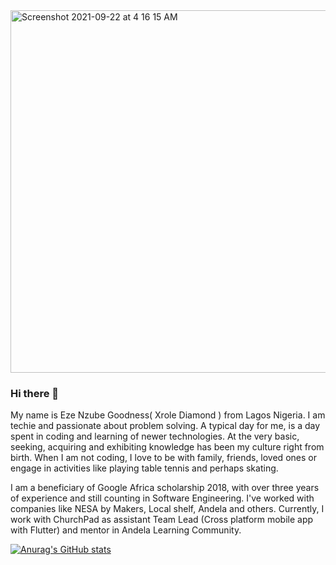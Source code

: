 <img width="580" alt="Screenshot 2021-09-22 at 4 16 15 AM" src="https://user-images.githubusercontent.com/32772323/134279354-e2dbe2a1-355f-4d66-bd57-2660be0617f4.png">


### Hi there 👋

My name is Eze Nzube Goodness( Xrole Diamond ) from Lagos Nigeria. I am techie and passionate about problem solving. A typical day for me, is a day spent in coding and learning of newer technologies. At the very basic, seeking, acquiring and exhibiting knowledge has been my culture right from birth. When I am not coding, I love to be with family, friends, loved ones or engage in activities like playing table tennis and perhaps skating.

I am a beneficiary of Google Africa scholarship 2018, with over three years of experience and still counting in Software Engineering. I've worked with companies like NESA by Makers, Local shelf, Andela and others. Currently, I work with ChurchPad as assistant Team Lead (Cross platform mobile app with Flutter) and mentor in Andela Learning Community.

[![Anurag's GitHub stats](https://github-readme-stats.vercel.app/api?username=xrole)](https://github.com/anuraghazra/github-readme-stats)
